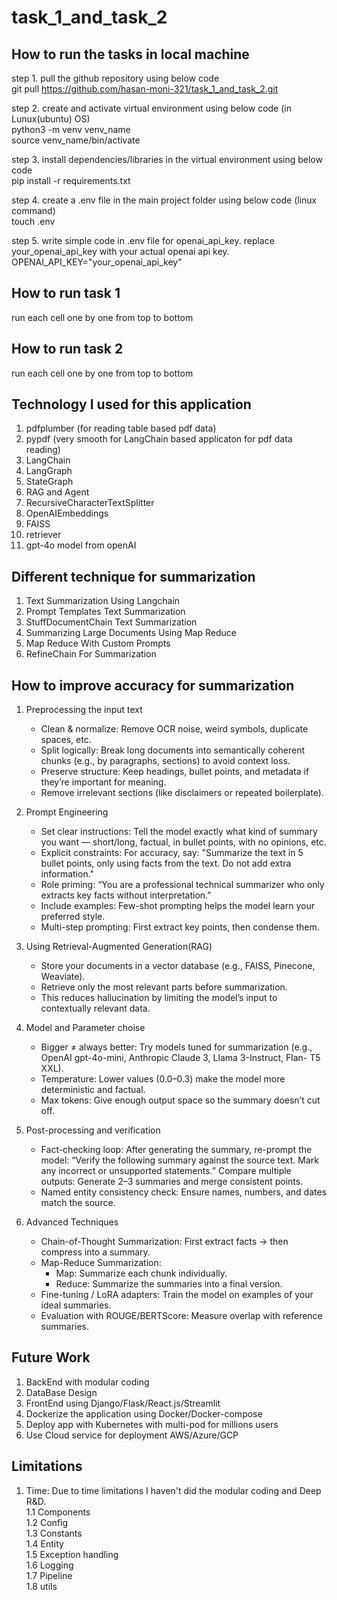 # task_1_and_task_2

## How to run the tasks in local machine
step 1. pull the github repository using below code  
git pull https://github.com/hasan-moni-321/task_1_and_task_2.git  

step 2. create and activate virtual environment using below code (in Lunux(ubuntu) OS)  
python3 -m venv venv_name    
source venv_name/bin/activate    

step 3. install dependencies/libraries in the virtual environment using below code    
pip install -r requirements.txt    

step 4. create a .env file in the main project folder using below code (linux command)    
touch .env    

step 5. write simple code in .env file for openai_api_key. replace your_openai_api_key with your actual openai api key.    
OPENAI_API_KEY="your_openai_api_key"    

## How to run task 1    
run each cell one by one from top to bottom  

## How to run task 2    
run each cell one by one from top to bottom  

## Technology I used for this application
1. pdfplumber (for reading table based pdf data)
2. pypdf (very smooth for LangChain based applicaton for pdf data reading)
3. LangChain
4. LangGraph
5. StateGraph
6. RAG and Agent
7. RecursiveCharacterTextSplitter
8. OpenAIEmbeddings
9. FAISS
10. retriever
11. gpt-4o model from openAI

## Different technique for summarization  
1. Text Summarization Using Langchain
2. Prompt Templates Text Summarization
3. StuffDocumentChain Text Summarization
4. Summarizing Large Documents Using Map Reduce
5. Map Reduce With Custom Prompts
6. RefineChain For Summarization

## How to improve accuracy for summarization  
1. Preprocessing the input text
   * Clean & normalize: Remove OCR noise, weird symbols, duplicate spaces, etc.
   * Split logically: Break long documents into semantically coherent chunks (e.g., by paragraphs, sections) to avoid context loss.
   * Preserve structure: Keep headings, bullet points, and metadata if they’re important for meaning.
   * Remove irrelevant sections (like disclaimers or repeated boilerplate).
   
2. Prompt Engineering
   * Set clear instructions: Tell the model exactly what kind of summary you want — short/long, factual, in bullet points, with no         opinions, etc.
   * Explicit constraints: For accuracy, say:
     "Summarize the text in 5 bullet points, only using facts from the text.
     Do not add extra information."
   * Role priming:
     “You are a professional technical summarizer who only extracts key facts without interpretation.”
   * Include examples: Few-shot prompting helps the model learn your preferred style.
   * Multi-step prompting: First extract key points, then condense them.

3. Using Retrieval-Augmented Generation(RAG)
   * Store your documents in a vector database (e.g., FAISS, Pinecone, Weaviate).
   * Retrieve only the most relevant parts before summarization.
   * This reduces hallucination by limiting the model’s input to contextually relevant data.
   
4. Model and Parameter choise
   * Bigger ≠ always better: Try models tuned for summarization (e.g., OpenAI gpt-4o-mini, Anthropic Claude 3, Llama 3-Instruct,           Flan-     T5 XXL).
   * Temperature: Lower values (0.0–0.3) make the model more deterministic and factual.
   * Max tokens: Give enough output space so the summary doesn’t cut off.
   
5. Post-processing and verification
   * Fact-checking loop: After generating the summary, re-prompt the model:
       “Verify the following summary against the source text. Mark any incorrect or unsupported statements.”
       Compare multiple outputs: Generate 2–3 summaries and merge consistent points.
   * Named entity consistency check: Ensure names, numbers, and dates match the source.
6. Advanced Techniques
   * Chain-of-Thought Summarization: First extract facts → then compress into a summary.
   * Map-Reduce Summarization:
       * Map: Summarize each chunk individually.
       * Reduce: Summarize the summaries into a final version.
   * Fine-tuning / LoRA adapters: Train the model on examples of your ideal summaries.
   * Evaluation with ROUGE/BERTScore: Measure overlap with reference summaries.

## Future Work
1. BackEnd with modular coding
2. DataBase Design
3. FrontEnd using Django/Flask/React.js/Streamlit
4. Dockerize the application using Docker/Docker-compose
5. Deploy app with Kubernetes with multi-pod for millions users
6. Use Cloud service for deployment AWS/Azure/GCP

## Limitations
1. Time: Due to time limitations I haven't did the modular coding and Deep R&D.  
     1.1 Components  
     1.2 Config  
     1.3 Constants  
     1.4 Entity  
     1.5 Exception handling  
     1.6 Logging  
     1.7 Pipeline  
     1.8 utils  
   
